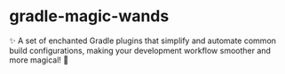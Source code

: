 # gradle-magic-wands
✨ A set of enchanted Gradle plugins that simplify and automate common build configurations, making your development workflow smoother and more magical! 🚀
